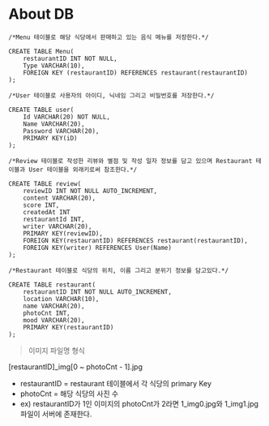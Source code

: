 # About DB
```
/*Menu 테이블로 해당 식당에서 판매하고 있는 음식 메뉴를 저장한다.*/

CREATE TABLE Menu(
    restaurantID INT NOT NULL,
    Type VARCHAR(10),
    FOREIGN KEY (restaurantID) REFERENCES restaurant(restaurantID)
);
```
```
/*User 테이블로 사용자의 아이디, 닉네임 그리고 비밀번호를 저장한다.*/

CREATE TABLE user(
    Id VARCHAR(20) NOT NULL,
    Name VARCHAR(20),
    Password VARCHAR(20),
    PRIMARY KEY(iD)
);
```
```
/*Review 테이블로 작성한 리뷰와 별점 및 작성 일자 정보를 담고 있으며 Restaurant 테이블과 User 테이블을 외래키로써 참조한다.*/

CREATE TABLE review(
    reviewID INT NOT NULL AUTO_INCREMENT,
    content VARCHAR(20),
    score INT,
    createdAt INT
    restaurantId INT,
    writer VARCHAR(20),
    PRIMARY KEY(reviewID),
    FOREIGN KEY(restaurantID) REFERENCES restaurant(restaurantID),
    FOREIGN KEY(writer) REFERENCES User(Name)
);
```
```
/*Restaurant 테이블로 식당의 위치, 이름 그리고 분위기 정보를 담고있다.*/

CREATE TABLE restaurant(
    restaurantID INT NOT NULL AUTO_INCREMENT,
    location VARCHAR(10),
    name VARCHAR(20),
    photoCnt INT,
    mood VARCHAR(20),
    PRIMARY KEY(restaurantID)
);
```

> 이미지 파일명 형식

[restaurantID]_img[0 ~ photoCnt - 1].jpg
+ restaurantID = restaurant 테이블에서 각 식당의 primary Key
+ photoCnt = 해당 식당의 사진 수
+ ex) restaurantID가 1인 이미지의 photoCnt가 2라면 1_img0.jpg와 1_img1.jpg 파일이 서버에 존재한다.
